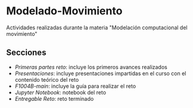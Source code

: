# Modelado-Movimiento
Actividades realizadas durante la materia "Modelación computacional del movimiento"

## Secciones 
- _Primeras partes reto_: incluye los primeros avances realizados
- _Presentaciones_: incluye presentaciones impartidas en el curso con el contenido teórico del reto
- _F1004B-main_: incluye la guía para realizar el reto
- _Jupyter Notebook_: notebook del reto
- _Entregable Reto_: reto terminado
